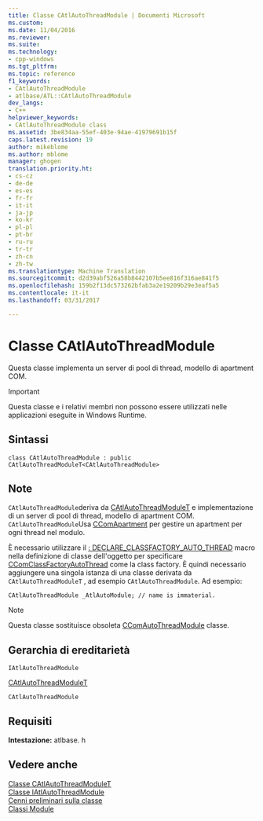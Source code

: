 ```yaml
---
title: Classe CAtlAutoThreadModule | Documenti Microsoft
ms.custom: 
ms.date: 11/04/2016
ms.reviewer: 
ms.suite: 
ms.technology:
- cpp-windows
ms.tgt_pltfrm: 
ms.topic: reference
f1_keywords:
- CAtlAutoThreadModule
- atlbase/ATL::CAtlAutoThreadModule
dev_langs:
- C++
helpviewer_keywords:
- CAtlAutoThreadModule class
ms.assetid: 3be834aa-55ef-403e-94ae-41979691b15f
caps.latest.revision: 19
author: mikeblome
ms.author: mblome
manager: ghogen
translation.priority.ht:
- cs-cz
- de-de
- es-es
- fr-fr
- it-it
- ja-jp
- ko-kr
- pl-pl
- pt-br
- ru-ru
- tr-tr
- zh-cn
- zh-tw
ms.translationtype: Machine Translation
ms.sourcegitcommit: d2d39abf526a58b8442107b5ee816f316ae841f5
ms.openlocfilehash: 159b2f13dc573262bfab3a2e19209b29e3eaf5a5
ms.contentlocale: it-it
ms.lasthandoff: 03/31/2017

---
```

# <a name="catlautothreadmodule-class"></a>Classe CAtlAutoThreadModule
Questa classe implementa un server di pool di thread, modello di apartment COM.  
  
> [!IMPORTANT]
>  Questa classe e i relativi membri non possono essere utilizzati nelle applicazioni eseguite in Windows Runtime.  
  
## <a name="syntax"></a>Sintassi  
  
```
class CAtlAutoThreadModule : public CAtlAutoThreadModuleT<CAtlAutoThreadModule>
```  
  
## <a name="remarks"></a>Note  
 `CAtlAutoThreadModule`deriva da [CAtlAutoThreadModuleT](../../atl/reference/catlautothreadmodulet-class.md) e implementazione di un server di pool di thread, modello di apartment COM. `CAtlAutoThreadModule`Usa [CComApartment](../../atl/reference/ccomapartment-class.md) per gestire un apartment per ogni thread nel modulo.  
  
 È necessario utilizzare il [: DECLARE_CLASSFACTORY_AUTO_THREAD](aggregation-and-class-factory-macros.md#declare_classfactory_auto_thread) macro nella definizione di classe dell'oggetto per specificare [CComClassFactoryAutoThread](../../atl/reference/ccomclassfactoryautothread-class.md) come la class factory. È quindi necessario aggiungere una singola istanza di una classe derivata da `CAtlAutoThreadModuleT` , ad esempio `CAtlAutoThreadModule`. Ad esempio:  
  
 `CAtlAutoThreadModule _AtlAutoModule; // name is immaterial.`  
  
> [!NOTE]
>  Questa classe sostituisce obsoleta [CComAutoThreadModule](../../atl/reference/ccomautothreadmodule-class.md) classe.  
  
## <a name="inheritance-hierarchy"></a>Gerarchia di ereditarietà  
 `IAtlAutoThreadModule`  
  
 [CAtlAutoThreadModuleT](../../atl/reference/catlautothreadmodulet-class.md)  
  
 `CAtlAutoThreadModule`  
  
## <a name="requirements"></a>Requisiti  
 **Intestazione:** atlbase. h  
  
## <a name="see-also"></a>Vedere anche  
 [Classe CAtlAutoThreadModuleT](../../atl/reference/catlautothreadmodulet-class.md)   
 [Classe IAtlAutoThreadModule](../../atl/reference/iatlautothreadmodule-class.md)   
 [Cenni preliminari sulla classe](../../atl/atl-class-overview.md)   
 [Classi Module](../../atl/atl-module-classes.md)


